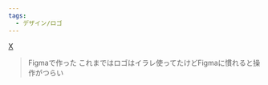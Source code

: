 ```yaml
---
tags:
  - デザイン/ロゴ
---
```

[X](https://x.com/catnose99/status/1933347990762357142)

>Figmaで作った これまではロゴはイラレ使ってたけどFigmaに慣れると操作がつらい

